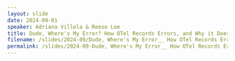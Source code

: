 ```yaml
---
layout: slide
date: 2024-09-01
speaker: Adriana Villela & Reese Lee
title: Dude, Where's My Error? How OTel Records Errors, and Why it Does Like That
filename: /slides/2024-09/Dude, Where's My Error__ How OTel Records Errors.pdf
permalink: /slides/2024-09-Dude, Where's My Error__ How OTel Records Errors
---
```

